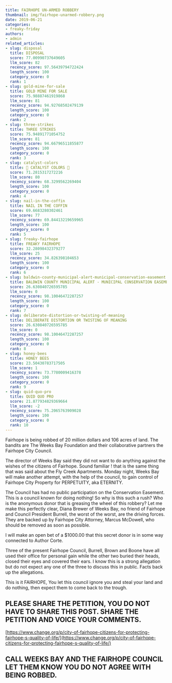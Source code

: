 ```yaml
---
title: FAIRHOPE UN-ARMED ROBBERY
thumbnail: img/fairhope-unarmed-robbery.png
date: 2019-06-21
categories:
- freaky-friday
authors:
- admin
related_articles:
- slug: disposal
  title: DISPOSAL
  score: 77.00990737649605
  llm_score: 82
  recency_score: 97.56439794722424
  length_score: 100
  category_score: 0
  rank: 1
- slug: gold-mine-for-sale
  title: GOLD MINE FOR SALE
  score: 75.98887461919868
  llm_score: 81
  recency_score: 94.92768502479139
  length_score: 100
  category_score: 0
  rank: 2
- slug: three-strikes
  title: THREE STRIKES
  score: 75.94891771054752
  llm_score: 81
  recency_score: 94.66796511855877
  length_score: 100
  category_score: 0
  rank: 3
- slug: catalyst-colors
  title: 🚫 CATALYST COLORS 🚫
  score: 71.2815317272216
  llm_score: 80
  recency_score: 68.3299562269404
  length_score: 100
  category_score: 0
  rank: 4
- slug: nail-in-the-coffin
  title: NAIL IN THE COFFIN
  score: 69.6683280302461
  llm_score: 77
  recency_score: 69.84413219659965
  length_score: 100
  category_score: 0
  rank: 5
- slug: freaky-fairhope
  title: FREAKY FAIRHOPE
  score: 32.28098432379277
  llm_score: 25
  recency_score: 34.826398104653
  length_score: 100
  category_score: 0
  rank: 6
- slug: baldwin-county-municipal-alert-municipal-conservation-easement
  title: BALDWIN COUNTY MUNICIPAL ALERT - MUNICIPAL CONSERVATION EASEMENT
  score: 26.630840726595785
  llm_score: 0
  recency_score: 98.10046472287257
  length_score: 100
  category_score: 0
  rank: 7
- slug: deliberate-distortion-or-twisting-of-meaning
  title: DELIBERATE DISTORTION OR TWISTING OF MEANING
  score: 26.630840726595785
  llm_score: 0
  recency_score: 98.10046472287257
  length_score: 100
  category_score: 0
  rank: 8
- slug: honey-bees
  title: HONEY BEES
  score: 23.50430783717505
  llm_score: 1
  recency_score: 73.7780009416378
  length_score: 100
  category_score: 0
  rank: 9
- slug: quid-quo-pro
  title: QUID QUO PRO
  score: 21.877934829369664
  llm_score: -2
  recency_score: 75.2065763909028
  length_score: 100
  category_score: 0
  rank: 10
---
```

Fairhope is being robbed of 20 million dollars and 106 acres of land. The bandits are The Weeks Bay Foundation and their collaborative partners the Fairhope City Council.

The director of Weeks Bay said they did not want to do anything against the wishes of the citizens of Fairhope. Sound familiar ! that is the same thing that was said about the Fly Creek Apartments. Monday night, Weeks Bay will make another attempt, with the help of the council, to gain control of Fairhope City Property for PERPETUITY, aka ETERNITY.

The Council has had no public participation on the Conservation Easement. This is a council known for doing nothing! So why is this such a rush? Who is the anonymous donor that is greasing the wheel of this robbery? Let me make this perfectly clear, Diana Brewer of Weeks Bay, no friend of Fairhope and Council President Burrell, the worst of the worst, are the driving forces. They are backed up by Fairhope City Attorney, Marcus McDowell, who should be removed as soon as possible.

I will make an open bet of a $1000.00 that this secret donor is in some way connected to Author Corte.

Three of the present Fairhope Council, Burrell, Brown and Boone have all used their office for personal gain while the other two buried their heads, closed their eyes and covered their ears. I know this is a strong allegation but do not expect any one of the three to discuss this in public. Facts back up the allegations.

This is it FAIRHOPE, You let this council ignore you and steal your land and do nothing, then expect them to come back to the trough.

## PLEASE SHARE THE PETITION, YOU DO NOT HAVE TO SHARE THIS POST. SHARE THE PETITION AND VOICE YOUR COMMENTS.

[https://www.change.org/p/city-of-fairhope-citizens-for-protecting-fairhope-s-quality-of-life/](https://www.change.org/p/city-of-fairhope-citizens-for-protecting-fairhope-s-quality-of-life/)

## CALL WEEKS BAY AND THE FAIRHOPE COUNCIL LET THEM KNOW YOU DO NOT AGREE WITH BEING ROBBED.
